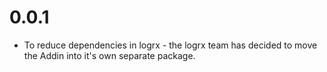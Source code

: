 # 0.0.1

- To reduce dependencies in logrx - the logrx team has decided to move the Addin into
it's own separate package.  